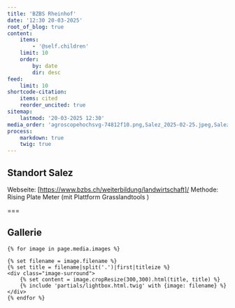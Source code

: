 ```yaml
---
title: 'BZBS Rheinhof'
date: '12:30 20-03-2025'
root_of_blog: true
content:
    items:
        - '@self.children'
    limit: 10
    order:
        by: date
        dir: desc
feed:
    limit: 10
shortcode-citation:
    items: cited
    reorder_uncited: true
sitemap:
    lastmod: '20-03-2025 12:30'
media_order: 'agroscopehochsvg-74812f10.png,Salez_2025-02-25.jpeg,Salez_2025-03-18.JPG,Salez_2025-03-05.jpeg'
process:
    markdown: true
    twig: true
---
```


## Standort Salez
Webseite: [https://www.bzbs.ch/weiterbildung/landwirtschaft]/
Methode: Rising Plate Meter (mit Plattform Grasslandtools )

===

## Gallerie

    {% for image in page.media.images %}

    {% set filename = image.filename %}
    {% set title = filename|split('.')|first|titleize %}
    <div class="image-surround">
        {% set content = image.cropResize(300,300).html(title, title) %}
        {% include 'partials/lightbox.html.twig' with {image: filename} %}
    </div>
    {% endfor %}
